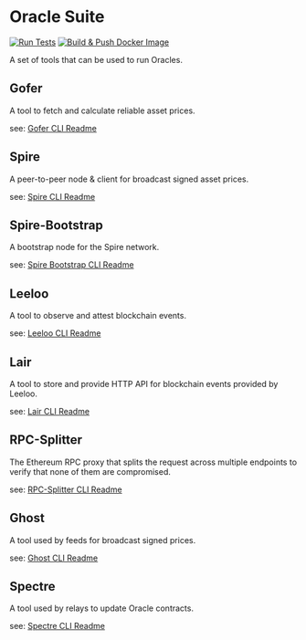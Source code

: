 # Oracle Suite

[![Run Tests](https://github.com/chronicleprotocol/oracle-suite/actions/workflows/test.yml/badge.svg)](https://github.com/chronicleprotocol/oracle-suite/actions/workflows/test.yml)
[![Build & Push Docker Image](https://github.com/chronicleprotocol/oracle-suite/actions/workflows/docker.yml/badge.svg)](https://github.com/chronicleprotocol/oracle-suite/actions/workflows/docker.yml)

A set of tools that can be used to run Oracles.

## Gofer

A tool to fetch and calculate reliable asset prices.

see: [Gofer CLI Readme](cmd/gofer/README.md)

## Spire

A peer-to-peer node & client for broadcast signed asset prices.

see: [Spire CLI Readme](cmd/spire/README.md)

## Spire-Bootstrap

A bootstrap node for the Spire network.

see: [Spire Bootstrap CLI Readme](cmd/spire-bootstrap/README.md)

## Leeloo

A tool to observe and attest blockchain events.

see: [Leeloo CLI Readme](cmd/leeloo/README.md)

## Lair

A tool to store and provide HTTP API for blockchain events provided by Leeloo.

see: [Lair CLI Readme](cmd/lair/README.md)

## RPC-Splitter

The Ethereum RPC proxy that splits the request across multiple endpoints to verify that none of them are compromised.

see: [RPC-Splitter CLI Readme](cmd/rpc-splitter/README.md)

## Ghost

A tool used by feeds for broadcast signed prices.

see: [Ghost CLI Readme](cmd/ghost/README.md)

## Spectre

A tool used by relays to update Oracle contracts.

see: [Spectre CLI Readme](cmd/spectre/README.md)


